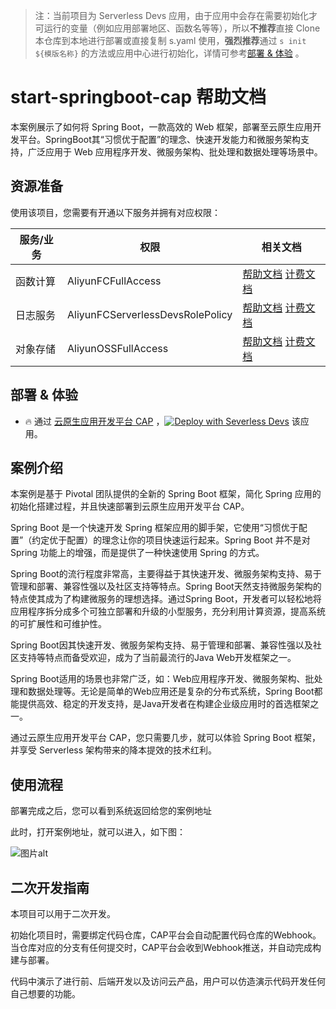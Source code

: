 
> 注：当前项目为 Serverless Devs 应用，由于应用中会存在需要初始化才可运行的变量（例如应用部署地区、函数名等等），所以**不推荐**直接 Clone 本仓库到本地进行部署或直接复制 s.yaml 使用，**强烈推荐**通过 `s init ${模版名称}` 的方法或应用中心进行初始化，详情可参考[部署 & 体验](#部署--体验) 。

# start-springboot-cap 帮助文档

<description>

本案例展示了如何将 Spring Boot，一款高效的 Web 框架，部署至云原生应用开发平台。SpringBoot其“习惯优于配置”的理念、快速开发能力和微服务架构支持，广泛应用于 Web 应用程序开发、微服务架构、批处理和数据处理等场景中。

</description>


## 资源准备

使用该项目，您需要有开通以下服务并拥有对应权限：

<service>



| 服务/业务 |  权限  | 相关文档 |
| --- |  --- | --- |
| 函数计算 |  AliyunFCFullAccess | [帮助文档](https://help.aliyun.com/product/2508973.html) [计费文档](https://help.aliyun.com/document_detail/2512928.html) |
| 日志服务 |  AliyunFCServerlessDevsRolePolicy | [帮助文档](https://help.aliyun.com/zh/sls) [计费文档](https://help.aliyun.com/zh/sls/product-overview/billing) |
| 对象存储 |  AliyunOSSFullAccess | [帮助文档](https://help.aliyun.com/zh/oss) [计费文档](https://help.aliyun.com/zh/oss/product-overview/billing) |

</service>

<remark>



</remark>

<disclaimers>



</disclaimers>

## 部署 & 体验

<appcenter>
   
- :fire: 通过 [云原生应用开发平台 CAP](https://cap.console.aliyun.com/template-detail?template=start-springboot-cap) ，[![Deploy with Severless Devs](https://img.alicdn.com/imgextra/i1/O1CN01w5RFbX1v45s8TIXPz_!!6000000006118-55-tps-95-28.svg)](https://cap.console.aliyun.com/template-detail?template=start-springboot-cap) 该应用。
   
</appcenter>
<deploy>
    
   
</deploy>

## 案例介绍

<appdetail id="flushContent">

本案例是基于 Pivotal 团队提供的全新的 Spring Boot 框架，简化 Spring 应用的初始化搭建过程，并且快速部署到云原生应用开发平台 CAP。

Spring Boot 是一个快速开发 Spring 框架应用的脚手架，它使用“习惯优于配置”（约定优于配置）的理念让你的项目快速运行起来。Spring Boot 并不是对 Spring 功能上的增强，而是提供了一种快速使用 Spring 的方式。

Spring Boot的流行程度非常高，主要得益于其快速开发、微服务架构支持、易于管理和部署、兼容性强以及社区支持等特点。Spring Boot天然支持微服务架构的特点使其成为了构建微服务的理想选择。通过Spring Boot，开发者可以轻松地将应用程序拆分成多个可独立部署和升级的小型服务，充分利用计算资源，提高系统的可扩展性和可维护性。

Spring Boot因其快速开发、微服务架构支持、易于管理和部署、兼容性强以及社区支持等特点而备受欢迎，成为了当前最流行的Java Web开发框架之一。

Spring Boot适用的场景也非常广泛，如：Web应用程序开发、微服务架构、批处理和数据处理等。无论是简单的Web应用还是复杂的分布式系统，Spring Boot都能提供高效、稳定的开发支持，是Java开发者在构建企业级应用时的首选框架之一。

通过云原生应用开发平台 CAP，您只需要几步，就可以体验 Spring Boot 框架，并享受 Serverless 架构带来的降本提效的技术红利。

</appdetail>







## 使用流程

<usedetail id="flushContent">

部署完成之后，您可以看到系统返回给您的案例地址

此时，打开案例地址，就可以进入，如下图：

![图片alt](https://img.alicdn.com/imgextra/i4/O1CN01jjYG5l1vm4BYqIt2K_!!6000000006214-0-tps-1308-708.jpg)

</usedetail>

## 二次开发指南

<development id="flushContent">

本项目可以用于二次开发。

初始化项目时，需要绑定代码仓库，CAP平台会自动配置代码仓库的Webhook。当仓库对应的分支有任何提交时，CAP平台会收到Webhook推送，并自动完成构建与部署。

代码中演示了进行前、后端开发以及访问云产品，用户可以仿造演示代码开发任何自己想要的功能。

</development>






